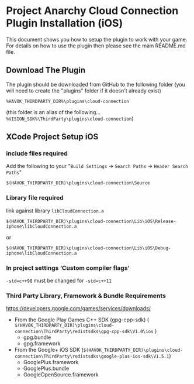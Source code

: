 # Project Anarchy Cloud Connection Plugin Installation (iOS)

This document shows you how to setup the plugin to work with your game. For details on how to use the plugin then please see the main README.md file.

## Download The Plugin

The plugin should be downloaded from GitHub to the following folder (you will need to create the "plugins" folder if it doesn't already exist)

`%HAVOK_THIRDPARTY_DIR%\plugins\cloud-connection`

(this folder is an alias of the following... `%VISION_SDK%\ThirdParty\plugins\cloud-connection`)

## XCode Project Setup iOS

### include files required
Add the following to your "`Build Settings` -> `Search Paths` -> `Header Search Paths`"

`$(HAVOK_THIRDPARTY_DIR)\plugins\cloud-connection\Source`

### Library file required
link against library `libCloudConnection.a`
 
`$(HAVOK_THIRDPARTY_DIR)\plugins\cloud-connection\Lib\iOS\Release-iphone\libCloudConnection.a`

or

`$(HAVOK_THIRDPARTY_DIR)\plugins\cloud-connection\Lib\iOS\Debug-iphone\libCloudConnection.a`

### In project settings ‘Custom compiler flags’
`-std=c++98` must be changed for `-std=c++11`

### Third Party Library, Framework & Bundle Requirements

https://developers.google.com/games/services/downloads/

* From the Google Play Games C++ SDK (gpg-cpp-sdk) ( `$(HAVOK_THIRDPARTY_DIR)\plugins\cloud-connection\ThirdParty\redistsdks\gpg-cpp-sdk\V1.0\ios` )
  * gpg.bundle
  * gpg.framework
* From the Google+ iOS SDK (`$(HAVOK_THIRDPARTY_DIR)\plugins\cloud-connection\ThirdParty\redistsdks\google-plus-ios-sdk\V1.5.1`)
  * GooglePlus.framework
  * GooglePlus.bundle
  * GoogleOpenSource.framework
